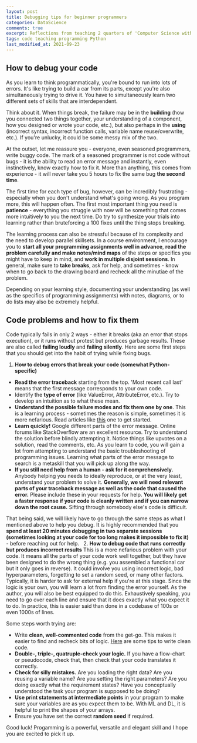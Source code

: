 ```yaml
---
layout: post
title: Debugging tips for beginner programmers
categories: DataScience
comments: true
excerpt: Reflections from teaching 2 quarters of 'Computer Science with Social Science Applications' at the University of Chicago
tags: code teaching programming Python
last_modified_at: 2021-09-23
---
```


## How to debug your code

As you learn to think programmatically, you're bound to run into lots of errors. It's like trying to build a car from its parts, except you're also simultaneously trying to drive it. You have to simultaneously learn two different sets of skills that are interdependent.

Think about it. When things break, the failure may be in the **building** (how you connected two things together, your understanding of a component, how you designed or wrote your code, etc.), but also perhaps in the **using**  (incorrect syntax, incorrect function calls, variable name reuse/overwrite, etc.). If you're unlucky, it could be some messy mix of the two.

At the outset, let me reassure you - everyone, even seasoned programmers, write buggy code. The mark of a seasoned programmer is not code without bugs - it is the ability to read an error message and instantly, even instinctively, know exactly how to fix it. More than anything, this comes from experience - it will never take you 5 hours to fix the same bug **the second time**.

The first time for each type of bug, however, can be incredibly frustrating - especially when you don't understand what's going wrong. As you program more, this will happen often. The first most important thing you need is **patience** - everything you struggle with now will be something that comes more intuitively to you the next time. Do try to synthesize your trials into learning rather than bruteforcing a 100 fixes until the thing stops breaking.

The learning process can also be stressful because of its complexity and the need to develop parallel skillsets. In a course environment, I encourage you to **start all your programming assignments well in advance**, **read the problem carefully and make notes/mind maps** of the steps or specifics you might have to keep in mind, and **work in multiple disjoint sessions**. In general, make sure to **take breaks**, ask for help, and sometimes - know when to go back to the drawing board and recheck all the minutiae of the problem.


Depending on your learning style, documenting your understanding (as well as the specifics of programming assignments) with notes, diagrams, or to do lists may also be extremely helpful.


## Code problems and how to fix them

Code typically fails in only 2 ways - either it breaks (aka an error that stops execution), or it runs without protest but produces garbage results. These are also called **failing loudly** and **failing silently**. Here are some first steps that you should get into the habit of trying while fixing bugs.

1. **How to debug errors that break your code (somewhat Python-specific)**

- **Read the error traceback** starting from the top. 'Most recent call last' means that the first message corresponds to your own code.
- Identify the **type of error** (like ValueError, AttributeError, etc.). Try to develop an intuition as to what these mean.
- **Understand the possible failure modes and fix them one by one**. This is a learning process - sometimes the reason is simple, sometimes it is more nefarious. Read articles like [this](https://realpython.com/python-traceback/) one to get started.
- **Learn quickly!** Google different parts of the error message. Online forums like StackOverflow are an excellent resource. Try to understand the solution before blindly attempting it. Notice things like upvotes on a solution, read the comments, etc. As you learn to code, you will gain a lot from attempting to understand the basic troubleshooting of programming issues. Learning what parts of the error message to search is a metaskill that you will pick up along the way.
- **If you still need help from a human - ask for it comprehensively.** Anybody helping you needs to ideally reproduce, or at the very least, understand your problem to solve it. **Generally, we will need relevant parts of your traceback message as well as the code that caused the error.** Please include these in your requests for help. **You will likely get a faster response if your code is cleanly written and if you can narrow down the root cause.** Sifting through somebody else's code is difficult.

That being said, we will likely have to go through the same steps as what I mentioned above to help you debug. It is highly recommended that you **spend at least 20 minutes debugging in two separate sessions (sometimes looking at your code for too long makes it impossible to fix it)** - before reaching out for help.
 
2. **How to debug code that runs correctly but produces incorrect results**
This is a more nefarious problem with your code. It means all the parts of your code work well together, but they have been designed to do the wrong thing (e.g. you assembled a functional car but it only goes in reverse). It could involve you using incorrect logic, bad hyperparameters, forgetting to set a random seed, or many other factors.
 
Typically, it is harder to ask for external help if you're at this stage. Since the logic is your own, you will learn a lot from finding the error yourself. As the author, you will also be best equipped to do this. Exhaustively speaking, you need to go over each line and ensure that it does exactly what you expect it to do. In practice, this is easier said than done in a codebase of 100s or even 1000s of lines.

Some steps worth trying are:
- Write **clean, well-commented code** from the get-go. This makes it easier to find and recheck bits of logic. [Here](https://blog.alexdevero.com/6-simple-tips-writing-clean-code/) are some tips to write clean code.
- **Double-, triple-, quatruple-check your logic.** If you have a flow-chart or pseudocode, check that, then check that your code translates it correctly.
- **Check for silly mistakes.** Are you loading the right data? Are you reusing a variable name? Are you setting the right parameters? Are you doing exactly what the requirement states? Have you conceptually understood the task your program is supposed to be doing? 
- **Use print statements at intermediate points** in your program to make sure your variables are as you expect them to be. With ML and DL, it is helpful to print the shapes of your arrays.
- Ensure you have set the correct **random seed** if required.

Good luck! Progamming is a powerful, versatile and elegant skill and I hope you are excited to pick it up.
